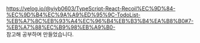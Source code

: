 https://velog.io/@yiyb0603/TypeScript-React-Recoil%EC%9D%84-%EC%9D%B4%EC%9A%A9%ED%95%9C-TodoList-%EB%A7%8C%EB%93%A4%EC%96%B4%EB%B3%B4%EA%B8%B0#7-%EB%A7%88%EC%B9%98%EB%A9%B0-
<br/>참고해 공부하며 만들었습니다.
